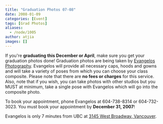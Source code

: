 ```yaml
---
title: "Graduation Photos 07-08"
date: 2008-01-09
categories: [Event]
tags: [Grad Photos]
aliases:
  - /node/1005
author: atjia
images: []
---
```


<div class="field field-name-body field-type-text-with-summary field-label-hidden"><div class="field-items"><div class="field-item even"><p>If you&apos;re <strong>graduating this December or April</strong>, make sure you get your graduation photos done!  Graduation photos are being taken by <a href="http://www.evangelosphotography.com/">Evangelos Photography</a>.  Evangelos will provide all necessary caps, hoods and gowns and will take a variety of poses from which you can choose your class composite.  Please note that there are <strong>no fees or charges</strong> for this service.  Also, note that if you wish, you can take photos with other studios but you MUST at minimum, take a single pose with Evangelos which will go into the composite photo.</p>
<p>To book your appointment, phone Evangelos at 604-738-8314 or 604-732-3023.  You must book your appointment by <strong>December 31, 2007</strong>!</p>
<p>Evangelos is only 7 minutes from UBC at <a href="https://maps.google.ca/maps?q=3145+West+Broadway&amp;ie=UTF8&amp;oe=UTF-8&amp;client=firefox-a&amp;z=16&amp;iwloc=addr&amp;om=1">3145 West Broadway, Vancouver</a>.</p>
</div></div></div>    <footer>
          </footer>
